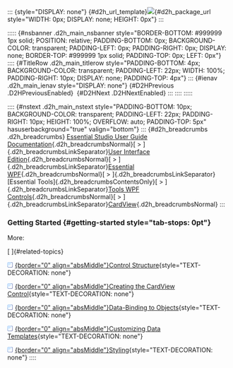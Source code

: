 ::: {style="DISPLAY: none"}
[](ms-xhelp:///?Id=d2h_url_template){#d2h_url_template}![](!package_url!){#d2h_package_url style="WIDTH: 0px; DISPLAY: none; HEIGHT: 0px"}
:::

::::: {#nsbanner .d2h_main_nsbanner style="BORDER-BOTTOM: #999999 1px solid; POSITION: relative; PADDING-BOTTOM: 0px; BACKGROUND-COLOR: transparent; PADDING-LEFT: 0px; PADDING-RIGHT: 0px; DISPLAY: none; BORDER-TOP: #999999 1px solid; PADDING-TOP: 0px; LEFT: 0px"}
:::: {#TitleRow .d2h_main_titlerow style="PADDING-BOTTOM: 4px; BACKGROUND-COLOR: transparent; PADDING-LEFT: 22px; WIDTH: 100%; PADDING-RIGHT: 10px; DISPLAY: none; PADDING-TOP: 4px"}
::: {#ienav .d2h_main_ienav style="DISPLAY: none"}
[](ms-xhelp:///?Id=da3cb761-f873-40d8-b18e-852e876264bc){#D2HPrevious .D2HPreviousEnabled}  [](ms-xhelp:///?Id=4a97f240-b831-4161-b45c-fe03a9ca2b24){#D2HNext .D2HNextEnabled}
:::
::::
:::::

:::: {#nstext .d2h_main_nstext style="PADDING-BOTTOM: 10px; BACKGROUND-COLOR: transparent; PADDING-LEFT: 22px; PADDING-RIGHT: 10px; HEIGHT: 100%; OVERFLOW: auto; PADDING-TOP: 5px" hasuserbackground="true" valign="bottom"}
::: {#d2h_breadcrumbs .d2h_breadcrumbs}
[Essential Studio User Guide Documentation](ms-xhelp:///?Id=12457748-09e3-4d74-a240-8e049cedf030){.d2h_breadcrumbsNormal}[ \> ]{.d2h_breadcrumbsLinkSeparator}[User Interface Edition](ms-xhelp:///?Id=c29296b7-531c-413b-a0ec-488ca1f7f669){.d2h_breadcrumbsNormal}[ \> ]{.d2h_breadcrumbsLinkSeparator}[Essential WPF](ms-xhelp:///?Id=7f4f82c5-151c-4262-94d0-75c4626c77bc){.d2h_breadcrumbsNormal}[ \> ]{.d2h_breadcrumbsLinkSeparator}[Essential Tools]{.d2h_breadcrumbsContentsOnly}[ \> ]{.d2h_breadcrumbsLinkSeparator}[Tools WPF Controls](ms-xhelp:///?Id=2ea58a12-9426-4a63-96b4-89eb80232c2c){.d2h_breadcrumbsNormal}[ \> ]{.d2h_breadcrumbsLinkSeparator}[CardView](ms-xhelp:///?Id=da3cb761-f873-40d8-b18e-852e876264bc){.d2h_breadcrumbsNormal}
:::

### Getting Started {#getting-started style="tab-stops: 0pt"}

More:

[ ]{#related-topics}

[![](button.gif){border="0" align="absMiddle"}Control Structure](ms-xhelp:///?Id=2eaae7b9-bc59-4d95-acda-64e9417e5c09){style="TEXT-DECORATION: none"}

[![](button.gif){border="0" align="absMiddle"}Creating the CardView Control](ms-xhelp:///?Id=afb481c5-3e4f-4e20-9089-15640d09a7f4){style="TEXT-DECORATION: none"}

[![](button.gif){border="0" align="absMiddle"}Data-Binding to Objects](ms-xhelp:///?Id=8d5f615e-1da1-4443-bdd7-155486011fd5){style="TEXT-DECORATION: none"}

[![](button.gif){border="0" align="absMiddle"}Customizing Data Templates](ms-xhelp:///?Id=e67b4620-8fbb-4dd8-a8c6-404e6ae5885e){style="TEXT-DECORATION: none"}

[![](button.gif){border="0" align="absMiddle"}Styling](ms-xhelp:///?Id=49aa4926-3c24-4d8b-98ef-22c897fad262){style="TEXT-DECORATION: none"}
::::
